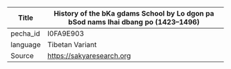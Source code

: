 |Title | History of the bKa gdams School by Lo dgon pa bSod nams lhai dbang po (1423–1496) 
| --- | --- 
|pecha_id | I0FA9E903
|language | Tibetan Variant
|Source | https://sakyaresearch.org